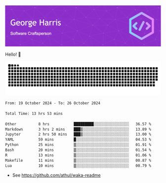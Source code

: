 ![img](./assets/github-header.png)

Hello! :wave:

<div align="center">
  <img  src="https://raw.githubusercontent.com/1999AZZAR/1999AZZAR/readme/resources/grid-snake.svg" alt="snake" />
</div>

<!--START_SECTION:waka-->

```txt
From: 19 October 2024 - To: 26 October 2024

Total Time: 13 hrs 53 mins

Other          8 hrs           █████████░░░░░░░░░░░░░░░░   36.57 %
Markdown       3 hrs 2 mins    ███▒░░░░░░░░░░░░░░░░░░░░░   13.89 %
Jupyter        2 hrs 50 mins   ███▒░░░░░░░░░░░░░░░░░░░░░   13.00 %
YAML           59 mins         █░░░░░░░░░░░░░░░░░░░░░░░░   04.53 %
Python         25 mins         ▒░░░░░░░░░░░░░░░░░░░░░░░░   01.91 %
Bash           20 mins         ▒░░░░░░░░░░░░░░░░░░░░░░░░   01.54 %
R              13 mins         ▒░░░░░░░░░░░░░░░░░░░░░░░░   01.06 %
Makefile       11 mins         ▒░░░░░░░░░░░░░░░░░░░░░░░░   00.87 %
Lua            10 mins         ▒░░░░░░░░░░░░░░░░░░░░░░░░   00.79 %
```

<!--END_SECTION:waka-->

- See <https://github.com/athul/waka-readme>
